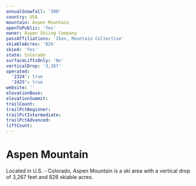 ```yaml
---
annualSnowfall: '300'
country: USA
mountain: Aspen Mountain
openToPublic: 'Yes'
owner: Aspen Skiing Company
passAffiliations: 'Ikon, Mountain Collective'
skiableAcres: '826'
skied: 'Yes'
state: Colorado
surfaceLiftsOnly: 'No'
verticalDrop: '3,267'
operated:
  '2324': true
  '2425': true
website: ''
elevationBase:
elevationSummit:
trailCount:
trailPctBeginner:
trailPctIntermediate:
trailPctAdvanced:
liftCount:
---
```



# Aspen Mountain

Located in U.S. - Colorado, Aspen Mountain is a ski area with a vertical drop of 3,267 feet and 826 skiable acres.
